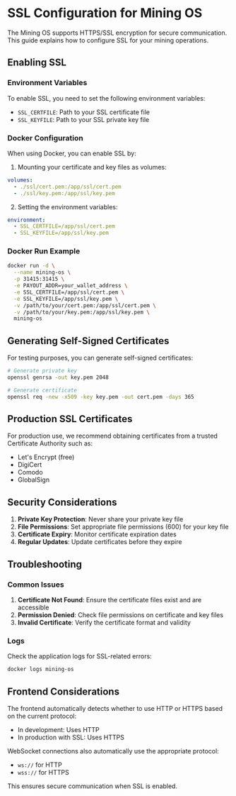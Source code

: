 # SSL Configuration for Mining OS

The Mining OS supports HTTPS/SSL encryption for secure communication. This guide explains how to configure SSL for your mining operations.

## Enabling SSL

### Environment Variables

To enable SSL, you need to set the following environment variables:

- `SSL_CERTFILE`: Path to your SSL certificate file
- `SSL_KEYFILE`: Path to your SSL private key file

### Docker Configuration

When using Docker, you can enable SSL by:

1. Mounting your certificate and key files as volumes:
```yaml
volumes:
  - ./ssl/cert.pem:/app/ssl/cert.pem
  - ./ssl/key.pem:/app/ssl/key.pem
```

2. Setting the environment variables:
```yaml
environment:
  - SSL_CERTFILE=/app/ssl/cert.pem
  - SSL_KEYFILE=/app/ssl/key.pem
```

### Docker Run Example

```bash
docker run -d \
  --name mining-os \
  -p 31415:31415 \
  -e PAYOUT_ADDR=your_wallet_address \
  -e SSL_CERTFILE=/app/ssl/cert.pem \
  -e SSL_KEYFILE=/app/ssl/key.pem \
  -v /path/to/your/cert.pem:/app/ssl/cert.pem \
  -v /path/to/your/key.pem:/app/ssl/key.pem \
  mining-os
```

## Generating Self-Signed Certificates

For testing purposes, you can generate self-signed certificates:

```bash
# Generate private key
openssl genrsa -out key.pem 2048

# Generate certificate
openssl req -new -x509 -key key.pem -out cert.pem -days 365
```

## Production SSL Certificates

For production use, we recommend obtaining certificates from a trusted Certificate Authority such as:

- Let's Encrypt (free)
- DigiCert
- Comodo
- GlobalSign

## Security Considerations

1. **Private Key Protection**: Never share your private key file
2. **File Permissions**: Set appropriate file permissions (600) for your key file
3. **Certificate Expiry**: Monitor certificate expiration dates
4. **Regular Updates**: Update certificates before they expire

## Troubleshooting

### Common Issues

1. **Certificate Not Found**: Ensure the certificate files exist and are accessible
2. **Permission Denied**: Check file permissions on certificate and key files
3. **Invalid Certificate**: Verify the certificate format and validity

### Logs

Check the application logs for SSL-related errors:
```bash
docker logs mining-os
```

## Frontend Considerations

The frontend automatically detects whether to use HTTP or HTTPS based on the current protocol:

- In development: Uses HTTP
- In production with SSL: Uses HTTPS

WebSocket connections also automatically use the appropriate protocol:
- `ws://` for HTTP
- `wss://` for HTTPS

This ensures secure communication when SSL is enabled.